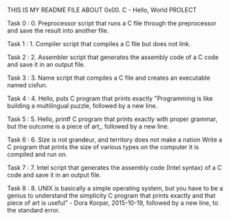 THIS IS MY README FILE ABOUT 0x00. C - Hello, World PROLECT

Task 0 : 0. Preprocessor
script that runs a C file through the preprocessor and save the result into another file.

Task 1 : 1. Compiler
script that compiles a C file but does not link.

Task 2 : 2. Assembler
script that generates the assembly code of a C code and save it in an output file.

Task 3 : 3. Name
script that compiles a C file and creates an executable named cisfun.

Task 4 : 4. Hello, puts
C program that prints exactly "Programming is like building a multilingual puzzle, followed by a new line.

Task 5 : 5. Hello, printf
C program that prints exactly with proper grammar, but the outcome is a piece of art,, followed by a new line.

Task 6 : 6. Size is not grandeur, and territory does not make a nation
Write a C program that prints the size of various types on the computer it is compiled and run on.

Task 7 : 7. Intel
script that generates the assembly code (Intel syntax) of a C code and save it in an output file.

Task 8 : 8. UNIX is basically a simple operating system, but you have to be a genius to understand the simplicity
 C program that prints exactly and that piece of art is useful" - Dora Korpar, 2015-10-19, followed by a new line, to the standard error.
